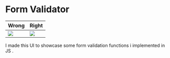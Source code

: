 # Form Validator 
|Wrong|Right|         
|----------------|-------------------------------|
| <img src="https://drive.google.com/uc?export=view&id=1gcztqXsejbHIQAwwIDhIf-zNz-Hpi0ej"/> | <img src="https://drive.google.com/uc?export=view&id=1apQQgqWSovMdV-5rlmyEBfjQH32ZQmZ2" /> | 

I made this UI to showcase some form validation functions i implemented in JS .
